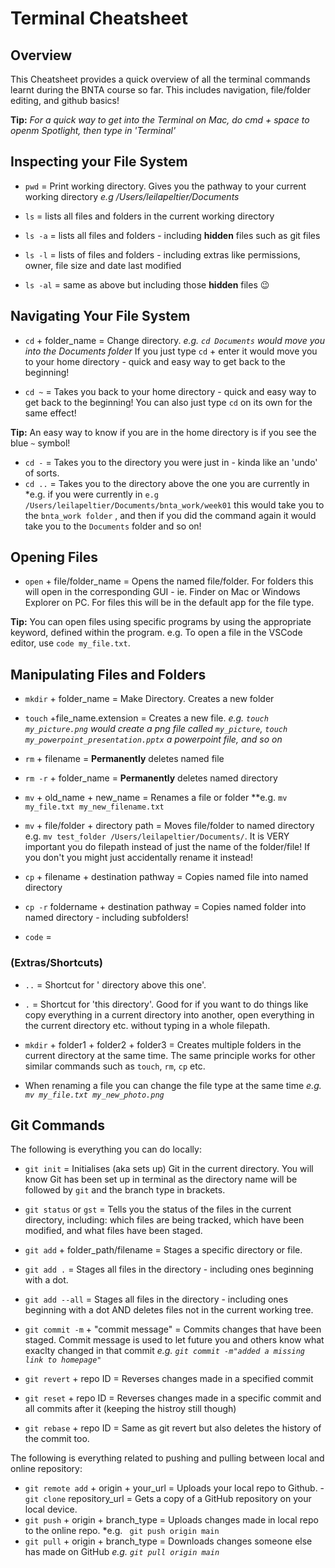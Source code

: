 # Terminal Cheatsheet
## Overview
This Cheatsheet provides a quick overview of all the terminal commands learnt during the BNTA course so far. This includes navigation, file/folder editing, and github basics!

**Tip:** *For a quick way to get into the Terminal on Mac, do cmd + space to openm Spotlight, then type in 'Terminal'*


## Inspecting your File System

- `pwd`   = Print working directory. Gives you the pathway to your current working directory *e.g /Users/leilapeltier/Documents*

- `ls`    = lists all files and folders in the current working directory
- `ls -a` = lists all files and folders - including **hidden** files such as git files

- `ls -l`  = lists of files and folders - including extras like permissions, owner, file size and date last modified
- `ls -al` = same as above but including those **hidden** files 😉


## Navigating Your File System

- `cd` + folder_name  =  Change directory. *e.g. `cd Documents` would move you into the Documents folder* If you just type `cd` + enter it would move you to your home directory - quick and easy way to get back to the beginning!

- `cd ~` = Takes you back to your home directory - quick and easy way to get back to the beginning! You can also just type `cd` on its own for the same effect!

**Tip:** An easy way to know if you are in the home directory is if you see the blue `~` symbol!

- `cd -`  = Takes you to the directory you were just in - kinda like an 'undo' of sorts.
- `cd ..` = Takes you to the directory above the one you are currently in *e.g. if you were currently in `e.g /Users/leilapeltier/Documents/bnta_work/week01` this would take you to the `bnta_work folder` , and then if you did the command again it would take you to the `Documents` folder and so on!

## Opening Files

- `open` + file/folder_name = Opens the named file/folder. For folders this will open in the corresponding GUI - ie. Finder on Mac or Windows Explorer on PC. For files this will be in the default app for the file type.

**Tip:** You can open files using specific programs by using the appropriate keyword, defined within the program. e.g. To open a file in the VSCode editor, use `code my_file.txt`.

## Manipulating Files and Folders

- `mkdir` + folder_name        = Make Directory. Creates a new folder
- `touch` +file_name.extension = Creates a new file. *e.g. `touch my_picture.png` would create a png file called `my_picture`, `touch my_powerpoint_presentation.pptx` a powerpoint file, and so on*

- `rm` + filename = **Permanently** deletes named file
- `rm -r` + folder_name = **Permanently** deletes named directory


- `mv` + old_name + new_name = Renames a file or folder **e.g. `mv my_file.txt my_new_filename.txt`
- `mv` + file/folder + directory path = Moves file/folder to named directory e.g. `mv test_folder /Users/leilapeltier/Documents/`. It is VERY important you do filepath instead of just the name of the folder/file! If you don't you might just accidentally rename it instead!


- `cp` + filename + destination pathway    = Copies named file into named directory
- `cp -r` foldername + destination pathway = Copies named folder into named directory - including subfolders!
- `code` = 

### (Extras/Shortcuts)

- `..` = Shortcut for ' directory above this one'. 
- `.`  = Shortcut for 'this directory'. Good for if you want to do things like copy everything in a current directory into another, open everything in the current directory etc. without typing in a whole filepath.

- `mkdir` + folder1 + folder2 + folder3 = Creates multiple folders in the current directory at the same time. The same principle works for other similar commands such as `touch`, `rm`, `cp` etc.
- When renaming a file you can change the file type at the same time *e.g. `mv my_file.txt my_new_photo.png`*

## Git Commands

The following is everything you can do locally:

- `git init` = Initialises (aka sets up) Git in the current directory. You will know Git has been set up in terminal as the directory name will be followed by `git` and the branch type in brackets.

- `git status` or `gst` = Tells you the status of the files in the current directory, including: which files are being tracked, which have been modified, and what files have been staged.

- `git add` + folder_path/filename = Stages a specific directory or file.
- `git add .` = Stages all files in the directory - including ones beginning with a dot.
- `git add --all` = Stages all files in the directory - including ones beginning with a dot AND deletes files not in the current working tree.
- `git commit -m` + "commit message" = Commits changes that have been staged. Commit message is used to let future you and others know what exaclty changed in that commit *e.g. `git commit -m"added a missing link to homepage"`*

- `git revert` + repo ID = Reverses changes made in a specified commit
- `git reset` + repo ID = Reverses changes made in a specific commit and all commits after it (keeping the histroy still though)
- `git rebase` + repo ID = Same as git revert but also deletes the history of the commit too.

The following is everything related to pushing and pulling between local and online repository:

- `git remote add` + origin + your_url = Uploads your local repo to Github.
-`git clone` repository_url = Gets a copy of a GitHub repository on your local device.
- `git push` + origin + branch_type = Uploads changes made in local repo to the online repo. *e.g. ` git push origin main`
- `git pull` + origin + branch_type = Downloads changes someone else has made on GitHub *e.g. `git pull origin main`*





